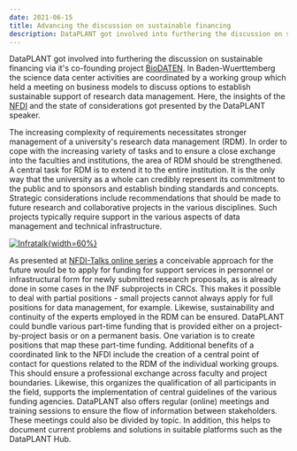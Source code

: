 ```yaml
---
date: 2021-06-15
title: Advancing the discussion on sustainable financing
description: DataPLANT got involved into furthering the discussion on sustainable financing via it's co-founding project BioDATEN. In Baden-Wuerttemberg the science data center activities are coordinated by a working group which held a meeting on business models to discuss options to establish sustainable support of research data management. Here, the insights of the NFDI and the state of considerations got presented by the DataPLANT speaker ...
---
```


DataPLANT got involved into furthering the discussion on sustainable financing via it's co-founding project [BioDATEN](https://portal.biodaten.info/). In Baden-Wuerttemberg the science data center activities are coordinated by a working group which held a meeting on business models to discuss options to establish sustainable support of research data management. Here, the insights of the [NFDI](https://www.nfdi.de/) and the state of considerations got presented by the DataPLANT speaker.

The increasing complexity of requirements necessitates stronger management of a university's research data management (RDM). In order to cope with the increasing variety of tasks and to ensure a close exchange into the faculties and institutions, the area of RDM should be strengthened. A central task for RDM is to extend it to the entire institution. It is the only way that the university as a whole can credibly represent its commitment to the public and to sponsors and establish binding standards and concepts. Strategic considerations include recommendations that should be made to future research and collaborative projects in the various disciplines. Such projects typically require support in the various aspects of data management and technical infrastructure.

[![Infratalk](/src/assets/images/news/Infratalk.svg "Infratalk"){width=60%}](https://www.youtube.com/watch?v=VTGhtQmn2p4)

As presented at [NFDI-Talks online series](index.php?option=com_content&view=article&id=90&catid=26) a conceivable approach for the future would be to apply for funding for support services in personnel or infrastructural form for newly submitted research proposals, as is already done in some cases in the INF subprojects in CRCs. This makes it possible to deal with partial positions - small projects cannot always apply for full positions for data management, for example. Likewise, sustainability and continuity of the experts employed in the RDM can be ensured. DataPLANT could bundle various part-time funding that is provided either on a project-by-project basis or on a permanent basis. One variation is to create positions that map these part-time funding. Additional benefits of a coordinated link to the NFDI include the creation of a central point of contact for questions related to the RDM of the individual working groups. This should ensure a professional exchange across faculty and project boundaries. Likewise, this organizes the qualification of all participants in the field, supports the implementation of central guidelines of the various funding agencies. DataPLANT also offers regular (online) meetings and training sessions to ensure the flow of information between stakeholders. These meetings could also be divided by topic. In addition, this helps to document current problems and solutions in suitable platforms such as the DataPLANT Hub.